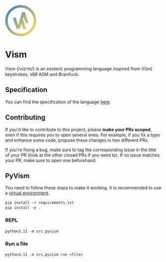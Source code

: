 <img src="./assets/logo/pyvism.svg" width="100" height="100" alt="Vism logo" />

# Vism

Vism (/vɪzᵊm/) is an esoteric programming language inspired from Vi(m) keystrokes, x86 ASM and Brainfuck.

## Specification

You can find the specification of the language [here](https://github.com/qexat/vism).

## Contributing

If you'd like to contribute to this project, please **make your PRs scoped**, even if this requires you to open several ones.
For example, if you fix a typo and enhance some code, propose these changes in two different PRs.

If you're fixing a bug, make sure to tag the corresponding issue in the title of your PR (look at the other closed PRs if you need to).
If no issue matches your PR, make sure to open one beforehand.

## PyVism

You need to follow these steps to make it working. It is recommended to use a [virtual environment](https://virtualenv.pypa.io/en/latest/).

```
pip install -r requirements.txt
pip install -e .
```

### REPL

```
python3.11 -m src.pyvism
```

### Run a file

```
python3.11 -m src.pyvism run <file>
```
